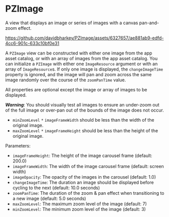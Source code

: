 # PZImage
A view that displays an image or series of images with a canvas pan-and-zoom effect.

https://github.com/davidbharkey/PZImage/assets/6327657/ae881ab9-edfd-4cc6-901c-633c10bf0e31

A `PZImage` view can be constructed with either one image from the app asset catalog, or with an array of images from the app asset catalog. You can initialize a `PZImage` with either one `ImageResource` argument or with an array of `ImageResource`s. If only one image is displayed, the `changeImageTime` property is ignored, and the image will pan and zoom across the same image randomly over the course of the `zoomPanTime` value.

All properties are optional except the image or array of images to be displayed.

***Warning***: You should visually test all images to ensure an under-zoom out of the full image or over-pan out of the bounds of the image does not occur.
* `minZoomLevel` `*` `imageFrameWidth` should be less than the width of the original image.
* `maxZoomLevel` `*` `imageFrameHeight` should be less than the height of the original image.

Parameters:
  - `imageFrameHeight`: The height of the image carousel frame (default: 200.0)
  - `imageFrameWidth`: The width of the image carousel frame (default: screen width)
  - `imageOpacity`: The opacity of the images in the carousel (default: 1.0)
  - `changeImageTime`: The duration an image should be displayed before cycling to the next (default: 10.0 seconds)
  - `zoomPanTime`: The duration of the zoom & pan effect when transitioning to a new image (default: 5.0 seconds)
  - `maxZoomLevel`: The maximum zoom level of the image (default: 7)
  - `minZoomLevel`: The minimum zoom level of the image (default: 3)

